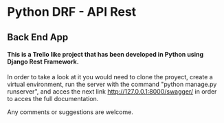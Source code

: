 # Python DRF - API Rest
## Back End App

#### This is a Trello like project that has been developed in Python using Django Rest Framework.

In order to take a look at it you would need to clone the proyect, create a virtual environment, run the server with the command "python manage.py runserver", and acces the next link http://127.0.0.1:8000/swagger/ in order to acces the full documentation.

Any comments or suggestions are welcome.

